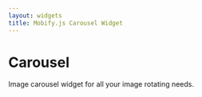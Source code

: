 ```yaml
---
layout: widgets
title: Mobify.js Carousel Widget
---
```


# Carousel

Image carousel widget for all your image rotating needs.


